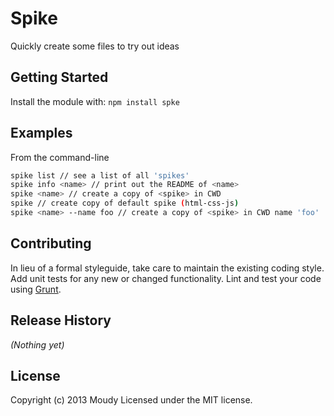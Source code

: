# Spike

Quickly create some files to try out ideas

## Getting Started
Install the module with: `npm install spke`

## Examples
From the command-line
```bash
spike list // see a list of all 'spikes'
spike info <name> // print out the README of <name>
spike <name> // create a copy of <spike> in CWD
spike // create copy of default spike (html-css-js)
spike <name> --name foo // create a copy of <spike> in CWD name 'foo'
```

## Contributing
In lieu of a formal styleguide, take care to maintain the existing coding style. Add unit tests for any new or changed functionality. Lint and test your code using [Grunt](http://gruntjs.com/).

## Release History
_(Nothing yet)_

## License
Copyright (c) 2013 Moudy
Licensed under the MIT license.
